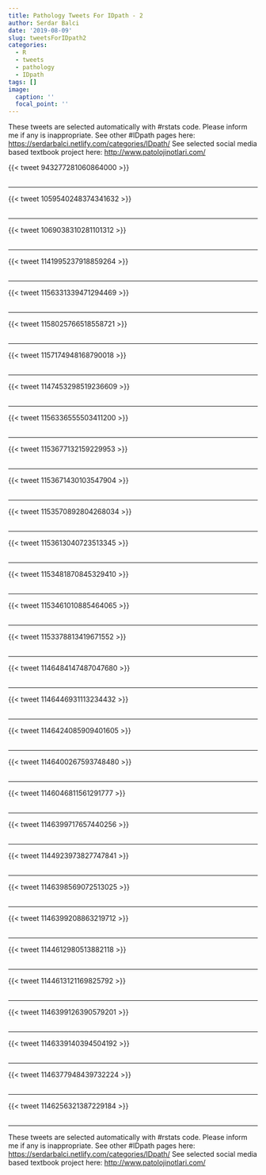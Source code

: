 ```yaml
---
title: Pathology Tweets For IDpath - 2
author: Serdar Balci
date: '2019-08-09'
slug: tweetsForIDpath2
categories:
  - R
  - tweets
  - pathology
  - IDpath
tags: []
image:
  caption: ''
  focal_point: ''
---
```



These tweets are selected automatically with #rstats code. Please inform me if any is inappropriate.
See other #IDpath pages here: https://serdarbalci.netlify.com/categories/IDpath/ 
See selected social media based textbook project here: http://www.patolojinotlari.com/

{{< tweet 943277281060864000 >}}
<br>
<br>
<hr>
{{< tweet 1059540248374341632 >}}
<br>
<br>
<hr>
{{< tweet 1069038310281101312 >}}
<br>
<br>
<hr>
{{< tweet 1141995237918859264 >}}
<br>
<br>
<hr>
{{< tweet 1156331339471294469 >}}
<br>
<br>
<hr>
{{< tweet 1158025766518558721 >}}
<br>
<br>
<hr>
{{< tweet 1157174948168790018 >}}
<br>
<br>
<hr>
{{< tweet 1147453298519236609 >}}
<br>
<br>
<hr>
{{< tweet 1156336555503411200 >}}
<br>
<br>
<hr>
{{< tweet 1153677132159229953 >}}
<br>
<br>
<hr>
{{< tweet 1153671430103547904 >}}
<br>
<br>
<hr>
{{< tweet 1153570892804268034 >}}
<br>
<br>
<hr>
{{< tweet 1153613040723513345 >}}
<br>
<br>
<hr>
{{< tweet 1153481870845329410 >}}
<br>
<br>
<hr>
{{< tweet 1153461010885464065 >}}
<br>
<br>
<hr>
{{< tweet 1153378813419671552 >}}
<br>
<br>
<hr>
{{< tweet 1146484147487047680 >}}
<br>
<br>
<hr>
{{< tweet 1146446931113234432 >}}
<br>
<br>
<hr>
{{< tweet 1146424085909401605 >}}
<br>
<br>
<hr>
{{< tweet 1146400267593748480 >}}
<br>
<br>
<hr>
{{< tweet 1146046811561291777 >}}
<br>
<br>
<hr>
{{< tweet 1146399717657440256 >}}
<br>
<br>
<hr>
{{< tweet 1144923973827747841 >}}
<br>
<br>
<hr>
{{< tweet 1146398569072513025 >}}
<br>
<br>
<hr>
{{< tweet 1146399208863219712 >}}
<br>
<br>
<hr>
{{< tweet 1144612980513882118 >}}
<br>
<br>
<hr>
{{< tweet 1144613121169825792 >}}
<br>
<br>
<hr>
{{< tweet 1146399126390579201 >}}
<br>
<br>
<hr>
{{< tweet 1146339140394504192 >}}
<br>
<br>
<hr>
{{< tweet 1146377948439732224 >}}
<br>
<br>
<hr>
{{< tweet 1146256321387229184 >}}
<br>
<br>
<hr>


These tweets are selected automatically with #rstats code. Please inform me if any is inappropriate.
See other #IDpath pages here: https://serdarbalci.netlify.com/categories/IDpath/ 
See selected social media based textbook project here: http://www.patolojinotlari.com/
